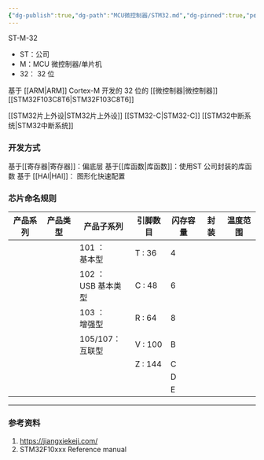 ```yaml
---
{"dg-publish":true,"dg-path":"MCU微控制器/STM32.md","dg-pinned":true,"permalink":"/MCU微控制器/STM32/","pinned":true,"dgPassFrontmatter":true,"noteIcon":"","created":"2024-05-21T15:20:27.841+08:00","updated":"2024-07-25T17:20:44.255+08:00"}
---
```


ST-M-32
- ST：公司
- M：MCU 微控制器/单片机
- 32： 32 位

基于 [[ARM\|ARM]]  Cortex-M 开发的 32 位的 [[微控制器\|微控制器]]
[[STM32F103C8T6\|STM32F103C8T6]]

[[STM32片上外设\|STM32片上外设]]
[[STM32-C\|STM32-C]]
[[STM32中断系统\|STM32中断系统]]
### 开发方式
基于[[寄存器\|寄存器]]：偏底层
基于[[库函数\|库函数]]：使用ST 公司封装的库函数
基于 [[HAl\|HAl]]：   图形化快速配置

### 芯片命名规则

| 产品系列 | 产品类型 | 产品子系列             | 引脚数目    | 闪存容量 | 封装  | 温度范围 |
| ---- | ---- | ----------------- | ------- | ---- | --- | ---- |
|      |      | 101 ： <br>基本型     | T : 36  | 4    |     |      |
|      |      | 102 ：<br>USB 基本类型 | C : 48  | 6    |     |      |
|      |      | 103 ：<br>增强型      | R : 64  | 8    |     |      |
|      |      | 105/107：<br>互联型   | V : 100 | B    |     |      |
|      |      |                   | Z : 144 | C    |     |      |
|      |      |                   |         | D    |     |      |
|      |      |                   |         | E    |     |      |

***

### 参考资料
1. https://jiangxiekeji.com/
2. STM32F10xxx Reference manual  



